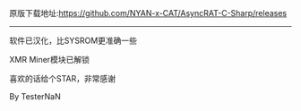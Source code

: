 原版下载地址:https://github.com/NYAN-x-CAT/AsyncRAT-C-Sharp/releases
____________________________________________________________________

软件已汉化，比SYSROM更准确一些

XMR Miner模块已解锁

喜欢的话给个STAR，非常感谢

By TesterNaN
